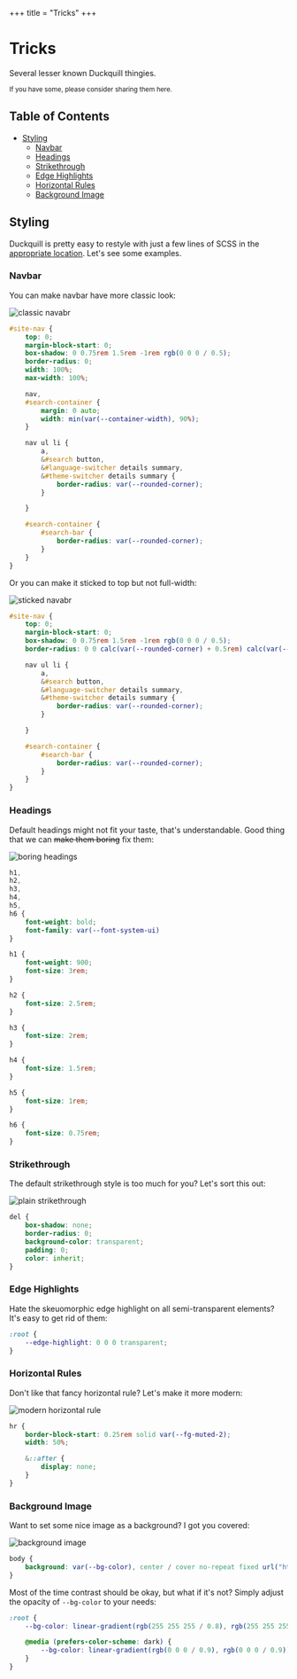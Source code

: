 +++
title = "Tricks"
+++

# Tricks

Several lesser known Duckquill thingies.

<small>If you have some, please consider sharing them here.</small>

## Table of Contents

- [Styling](#styling)
  - [Navbar](#navbar)
  - [Headings](#headings)
  - [Strikethrough](#strikethrough)
  - [Edge Highlights](#edge-highlights)
  - [Horizontal Rules](#horizontal-rules)
  - [Background Image](#background-image)

## Styling

Duckquill is pretty easy to restyle with just a few lines of SCSS in the [appropriate location](@/_index.md#custom-stylesheets). Let's see some examples.

### Navbar

You can make navbar have more classic look:

![classic navabr](https://files.catbox.moe/wd9nal.png)

```scss
#site-nav {
    top: 0;
    margin-block-start: 0;
    box-shadow: 0 0.75rem 1.5rem -1rem rgb(0 0 0 / 0.5);
    border-radius: 0;
    width: 100%;
    max-width: 100%;

    nav,
    #search-container {
        margin: 0 auto;
        width: min(var(--container-width), 90%);
    }

    nav ul li {
        a,
        &#search button,
        &#language-switcher details summary,
        &#theme-switcher details summary {
            border-radius: var(--rounded-corner);
        }

    }

    #search-container {
        #search-bar {
            border-radius: var(--rounded-corner);
        }
    }
}
```

Or you can make it sticked to top but not full-width:

![sticked navabr](https://files.catbox.moe/vr62lb.png)

```scss
#site-nav {
    top: 0;
    margin-block-start: 0;
    box-shadow: 0 0.75rem 1.5rem -1rem rgb(0 0 0 / 0.5);
    border-radius: 0 0 calc(var(--rounded-corner) + 0.5rem) calc(var(--rounded-corner) + 0.5rem);

    nav ul li {
        a,
        &#search button,
        &#language-switcher details summary,
        &#theme-switcher details summary {
            border-radius: var(--rounded-corner);
        }

    }

    #search-container {
        #search-bar {
            border-radius: var(--rounded-corner);
        }
    }
}
```

### Headings

Default headings might not fit your taste, that's understandable. Good thing that we can ~~make them boring~~ fix them:

![boring headings](https://files.catbox.moe/6ok740.png)

```scss
h1,
h2,
h3,
h4,
h5,
h6 {
    font-weight: bold;
    font-family: var(--font-system-ui)
}

h1 {
    font-weight: 900;
	font-size: 3rem;
}

h2 {
	font-size: 2.5rem;
}

h3 {
	font-size: 2rem;
}

h4 {
	font-size: 1.5rem;
}

h5 {
	font-size: 1rem;
}

h6 {
	font-size: 0.75rem;
}
```

### Strikethrough

The default strikethrough style is too much for you? Let's sort this out:

![plain strikethrough](https://files.catbox.moe/y2tbwm.png)

```scss
del {
    box-shadow: none;
    border-radius: 0;
    background-color: transparent;
    padding: 0;
    color: inherit;
}
```

### Edge Highlights

Hate the skeuomorphic edge highlight on all semi-transparent elements? It's easy to get rid of them:

```scss
:root {
    --edge-highlight: 0 0 0 transparent;
}
```

### Horizontal Rules

Don't like that fancy horizontal rule? Let's make it more modern:

![modern horizontal rule](https://files.catbox.moe/qyqzoy.png)

```scss
hr {
    border-block-start: 0.25rem solid var(--fg-muted-2);
    width: 50%;

    &::after {
        display: none;
    }
}
```

### Background Image

Want to set some nice image as a background? I got you covered:

![background image](https://files.catbox.moe/kgrgqr.png)

```scss
body {
    background: var(--bg-color), center / cover no-repeat fixed url("https://images.unsplash.com/photo-1523712999610-f77fbcfc3843?q=80&w=1170&auto=format&fit=crop&ixlib=rb-4.0.3&ixid=M3wxMjA3fDB8MHxwaG90by1wYWdlfHx8fGVufDB8fHx8fA%3D%3D");
}
```

Most of the time contrast should be okay, but what if it's not? Simply adjust the opacity of `--bg-color` to your needs:

```scss
:root {
    --bg-color: linear-gradient(rgb(255 255 255 / 0.8), rgb(255 255 255 / 0.8));

    @media (prefers-color-scheme: dark) {
        --bg-color: linear-gradient(rgb(0 0 0 / 0.9), rgb(0 0 0 / 0.9));
    }
}
```
